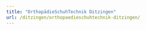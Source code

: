 ```yaml
---
title: "OrthopädieSchuhTechnik Ditzingen"
url: /ditzingen/orthopaedieschuhtechnik-ditzingen/
---
```

